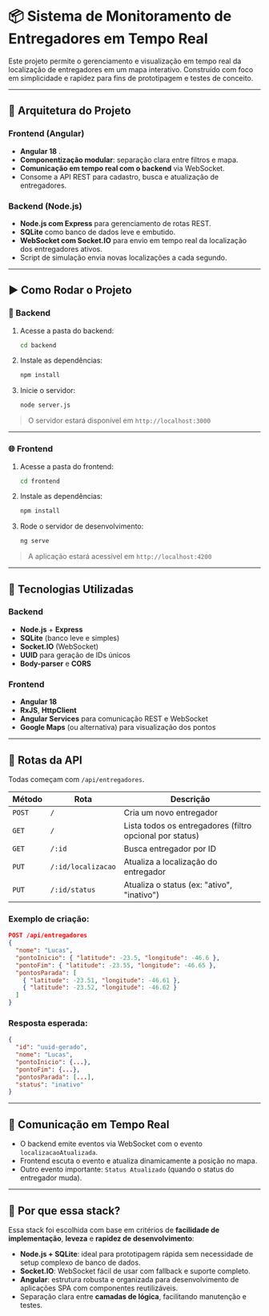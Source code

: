 
# 📦 Sistema de Monitoramento de Entregadores em Tempo Real

Este projeto permite o gerenciamento e visualização em tempo real da localização de entregadores em um mapa interativo. Construído com foco em simplicidade e rapidez para fins de prototipagem e testes de conceito.

---

## 🧠 Arquitetura do Projeto

### Frontend (Angular)
- **Angular 18** .
- **Componentização modular**: separação clara entre filtros e mapa.
- **Comunicação em tempo real com o backend** via WebSocket.
- Consome a API REST para cadastro, busca e atualização de entregadores.

### Backend (Node.js)
- **Node.js com Express** para gerenciamento de rotas REST.
- **SQLite** como banco de dados leve e embutido.
- **WebSocket com Socket.IO** para envio em tempo real da localização dos entregadores ativos.
- Script de simulação envia novas localizações a cada segundo.

---

## ▶️ Como Rodar o Projeto

### 🔧 Backend

1. Acesse a pasta do backend:
   ```bash
   cd backend
   ```

2. Instale as dependências:
   ```bash
   npm install
   ```

3. Inicie o servidor:
   ```bash
   node server.js
   ```

> O servidor estará disponível em `http://localhost:3000`

---

### 🌐 Frontend

1. Acesse a pasta do frontend:
   ```bash
   cd frontend
   ```

2. Instale as dependências:
   ```bash
   npm install
   ```

3. Rode o servidor de desenvolvimento:
   ```bash
   ng serve
   ```

> A aplicação estará acessível em `http://localhost:4200`

---

## 🧪 Tecnologias Utilizadas

### Backend
- **Node.js** + **Express**
- **SQLite** (banco leve e simples)
- **Socket.IO** (WebSocket)
- **UUID** para geração de IDs únicos
- **Body-parser** e **CORS**

### Frontend
- **Angular 18**
- **RxJS**, **HttpClient**
- **Angular Services** para comunicação REST e WebSocket
- **Google Maps** (ou alternativa) para visualização dos pontos

---

## 📡 Rotas da API

Todas começam com `/api/entregadores`.

| Método | Rota | Descrição |
|--------|------|-----------|
| `POST` | `/` | Cria um novo entregador |
| `GET` | `/` | Lista todos os entregadores (filtro opcional por status) |
| `GET` | `/:id` | Busca entregador por ID |
| `PUT` | `/:id/localizacao` | Atualiza a localização do entregador |
| `PUT` | `/:id/status` | Atualiza o status (ex: "ativo", "inativo") |

### Exemplo de criação:
```json
POST /api/entregadores
{
  "nome": "Lucas",
  "pontoInicio": { "latitude": -23.5, "longitude": -46.6 },
  "pontoFim": { "latitude": -23.55, "longitude": -46.65 },
  "pontosParada": [
    { "latitude": -23.51, "longitude": -46.61 },
    { "latitude": -23.52, "longitude": -46.62 }
  ]
}
```

### Resposta esperada:
```json
{
  "id": "uuid-gerado",
  "nome": "Lucas",
  "pontoInicio": {...},
  "pontoFim": {...},
  "pontosParada": [...],
  "status": "inativo"
}
```

---

## 🔄 Comunicação em Tempo Real

- O backend emite eventos via WebSocket com o evento `localizacaoAtualizada`.
- Frontend escuta o evento e atualiza dinamicamente a posição no mapa.
- Outro evento importante: `Status Atualizado` (quando o status do entregador muda).

---

## 💬 Por que essa stack?

Essa stack foi escolhida com base em critérios de **facilidade de implementação**, **leveza** e **rapidez de desenvolvimento**:

- **Node.js + SQLite**: ideal para prototipagem rápida sem necessidade de setup complexo de banco de dados.
- **Socket.IO**: WebSocket fácil de usar com fallback e suporte completo.
- **Angular**: estrutura robusta e organizada para desenvolvimento de aplicações SPA com componentes reutilizáveis.
- Separação clara entre **camadas de lógica**, facilitando manutenção e testes.

